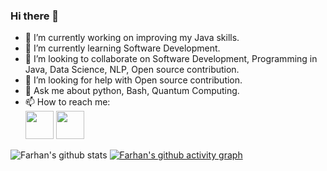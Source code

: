 ### Hi there 👋

<!--
**kaliappan01/kaliappan01** is a ✨ _special_ ✨ repository because its `README.md` (this file) appears on your GitHub profile.
-->

- 🔭 I’m currently working on improving my Java skills.
- 🌱 I’m currently learning Software Development.
- 👯 I’m looking to collaborate on Software Development, Programming in Java, Data Science, NLP, Open source contribution.
- 🤔 I’m looking for help with Open source contribution.
- 💬 Ask me about python, Bash, Quantum Computing.
- 📫 How to reach me:   
<a href="https://www.hackerrank.com/mfarhanhyd5?" target="_blank"><img src="https://cdn.worldvectorlogo.com/logos/hackerrank.svg" height="45px" width="45px" /></a>
<a href="https://www.linkedin.com/in/farhan-hyderabadwale/" target="_blank"><img src="https://cdn.worldvectorlogo.com/logos/linkedin-icon-2.svg" height="45px" width="45px" /></a>

![Farhan's github stats](https://github-readme-stats.vercel.app/api?username=Farhan-hyd&theme=dark&show_icons=true&hide_border=true)
[![Farhan's github activity graph](https://activity-graph.herokuapp.com/graph?username=Farhan-hyd&theme=react-dark)](https://github.com/Farhan-hyd/github-readme-activity-graph)
